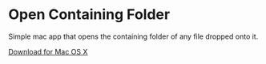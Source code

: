 Open Containing Folder
========
Simple mac app that opens the containing folder of any file dropped onto it.

[Download for Mac OS X](https://github.com/fadookie/OpenContainingFolder/releases)

<!--[More info](http://www.eliotlash.com/) -->
